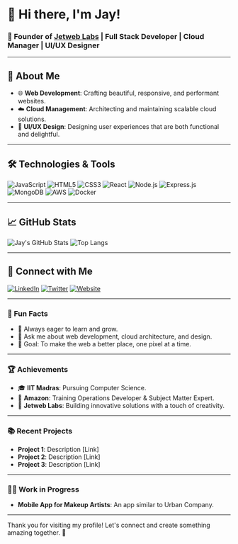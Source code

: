 # 👋 Hi there, I'm Jay!

### 🚀 Founder of [Jetweb Labs](https://jetweb.in) | Full Stack Developer | Cloud Manager | UI/UX Designer

---

## 🌟 About Me

- 🌐 **Web Development**: Crafting beautiful, responsive, and performant websites.
- ☁️ **Cloud Management**: Architecting and maintaining scalable cloud solutions.
- 🎨 **UI/UX Design**: Designing user experiences that are both functional and delightful.

---

## 🛠️ Technologies & Tools

![JavaScript](https://img.shields.io/badge/-JavaScript-black?style=flat-square&logo=javascript)
![HTML5](https://img.shields.io/badge/-HTML5-E34F26?style=flat-square&logo=html5&logoColor=white)
![CSS3](https://img.shields.io/badge/-CSS3-1572B6?style=flat-square&logo=css3)
![React](https://img.shields.io/badge/-React-black?style=flat-square&logo=react)
![Node.js](https://img.shields.io/badge/-Node.js-339933?style=flat-square&logo=node-dot-js&logoColor=white)
![Express.js](https://img.shields.io/badge/-Express.js-000000?style=flat-square&logo=express)
![MongoDB](https://img.shields.io/badge/-MongoDB-47A248?style=flat-square&logo=mongodb&logoColor=white)
![AWS](https://img.shields.io/badge/Amazon%20AWS-232F3E?style=flat-square&logo=amazon-aws)
![Docker](https://img.shields.io/badge/-Docker-2496ED?style=flat-square&logo=docker&logoColor=white)

---

## 📈 GitHub Stats

![Jay's GitHub Stats](https://github-readme-stats.vercel.app/api?username=your-github-username&show_icons=true&hide=contribs,prs&theme=radical)
![Top Langs](https://github-readme-stats.vercel.app/api/top-langs/?username=your-github-username&layout=compact&theme=radical)

---

## 🔗 Connect with Me

[![LinkedIn](https://img.shields.io/badge/-LinkedIn-0A66C2?style=flat-square&logo=LinkedIn&logoColor=white)](https://www.linkedin.com/in/your-linkedin-profile)
[![Twitter](https://img.shields.io/badge/-Twitter-1DA1F2?style=flat-square&logo=twitter&logoColor=white)](https://twitter.com/your-twitter-handle)
[![Website](https://img.shields.io/badge/-Website-FF5722?style=flat-square&logo=google-chrome&logoColor=white)](https://jetweb.in)

---

### 🌟 Fun Facts

- 🌱 Always eager to learn and grow.
- 💬 Ask me about web development, cloud architecture, and design.
- 🎯 Goal: To make the web a better place, one pixel at a time.

---

### 🏆 Achievements

- 🎓 **IIT Madras**: Pursuing Computer Science.
- 💼 **Amazon**: Training Operations Developer & Subject Matter Expert.
- 🎨 **Jetweb Labs**: Building innovative solutions with a touch of creativity.

---

### 📚 Recent Projects

- **Project 1**: Description [Link]
- **Project 2**: Description [Link]
- **Project 3**: Description [Link]

---

### 🧑‍💻 Work in Progress

- **Mobile App for Makeup Artists**: An app similar to Urban Company.

---

Thank you for visiting my profile! Let's connect and create something amazing together. 🚀

